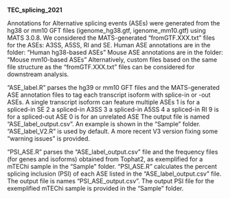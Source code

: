 **TEC_splicing_2021**

Annotations for Alternative splicing events (ASEs) were generated from the hg38 or mm10 GFT files (igenome_hg38.gtf, igenome_mm10.gtf) using MATS 3.0.8.
We considered the MATS-generated “fromGTF.XXX.txt” files for the ASEs: A3SS, A5SS, RI and SE.
Human ASE annotations are in the folder: “Human hg38-based ASEs”
Mouse ASE annotations are in the folder: “Mouse mm10-based ASEs”
Alternatively, custom files based on the same file structure as the “fromGTF.XXX.txt” files can be considered for downstream analysis.

“ASE_label.R” parses the hg39 or mm10 GFT files and the MATS-generated ASE annotation files to tag each transcript isoform with splice-in or -out ASEs.
A single transcript isoform can feature multiple ASEs
1 is for a spliced-in SE
2 a spliced-in A3SS
3 a spliced-in A5SS
4 a spliced-in RI
9 is for a spliced-out ASE
0 is for an unrelated ASE
 The output file is named “ASE_label_output.csv”. An example is shown in the “Sample” folder.
“ASE_label_V2.R” is used by default. A more recent V3 version fixing some “warning issues” is provided.

“PSI_ASE.R” parses the “ASE_label_output.csv” file and the frequency files (for genes and isoforms) obtained from Tophat2, as exemplified for a mTEChi sample in the “Sample” folder.
“PSI_ASE.R” calculates the percent splicing inclusion (PSI) of each ASE listed in the “ASE_label_output.csv” file.
The output file is names “PSI_ASE_output.csv”. The output PSI file for the exemplified mTEChi sample is provided in the “Sample” folder.

